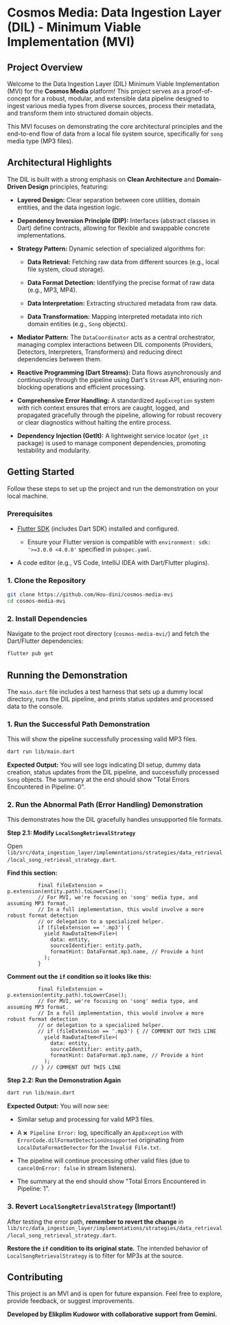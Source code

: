 # Cosmos Media: Data Ingestion Layer (DIL) - Minimum Viable Implementation (MVI)

## Project Overview

Welcome to the Data Ingestion Layer (DIL) Minimum Viable Implementation (MVI) for the **Cosmos Media** platform! This project serves as a proof-of-concept for a robust, modular, and extensible data pipeline designed to ingest various media types from diverse sources, process their metadata, and transform them into structured domain objects.

This MVI focuses on demonstrating the core architectural principles and the end-to-end flow of data from a local file system source, specifically for `song` media type (MP3 files).

## Architectural Highlights

The DIL is built with a strong emphasis on **Clean Architecture** and **Domain-Driven Design** principles, featuring:

* **Layered Design:** Clear separation between core utilities, domain entities, and the data ingestion logic.

* **Dependency Inversion Principle (DIP):** Interfaces (abstract classes in Dart) define contracts, allowing for flexible and swappable concrete implementations.

* **Strategy Pattern:** Dynamic selection of specialized algorithms for:

    * **Data Retrieval:** Fetching raw data from different sources (e.g., local file system, cloud storage).

    * **Data Format Detection:** Identifying the precise format of raw data (e.g., MP3, MP4).

    * **Data Interpretation:** Extracting structured metadata from raw data.

    * **Data Transformation:** Mapping interpreted metadata into rich domain entities (e.g., `Song` objects).

* **Mediator Pattern:** The `DataCoordinator` acts as a central orchestrator, managing complex interactions between DIL components (Providers, Detectors, Interpreters, Transformers) and reducing direct dependencies between them.

* **Reactive Programming (Dart Streams):** Data flows asynchronously and continuously through the pipeline using Dart's `Stream` API, ensuring non-blocking operations and efficient processing.

* **Comprehensive Error Handling:** A standardized `AppException` system with rich context ensures that errors are caught, logged, and propagated gracefully through the pipeline, allowing for robust recovery or clear diagnostics without halting the entire process.

* **Dependency Injection (GetIt):** A lightweight service locator (`get_it` package) is used to manage component dependencies, promoting testability and modularity.

## Getting Started

Follow these steps to set up the project and run the demonstration on your local machine.

### Prerequisites

* [Flutter SDK](https://flutter.dev/docs/get-started/install) (includes Dart SDK) installed and configured.

    * Ensure your Flutter version is compatible with `environment: sdk: '>=3.0.0 <4.0.0'` specified in `pubspec.yaml`.

* A code editor (e.g., VS Code, IntelliJ IDEA with Dart/Flutter plugins).

### 1. Clone the Repository

```bash
git clone https://github.com/Hou-dini/cosmos-media-mvi
cd cosmos-media-mvi

````

### 2\. Install Dependencies

Navigate to the project root directory (`cosmos-media-mvi/`) and fetch the Dart/Flutter dependencies:

```bash
flutter pub get

```

## Running the Demonstration

The `main.dart` file includes a test harness that sets up a dummy local directory, runs the DIL pipeline, and prints status updates and processed data to the console.

### 1\. Run the Successful Path Demonstration

This will show the pipeline successfully processing valid MP3 files.

```bash
dart run lib/main.dart

```

**Expected Output:** You will see logs indicating DI setup, dummy data creation, status updates from the DIL pipeline, and successfully processed `Song` objects. The summary at the end should show "Total Errors Encountered in Pipeline: 0".

### 2\. Run the Abnormal Path (Error Handling) Demonstration

This demonstrates how the DIL gracefully handles unsupported file formats.

**Step 2.1: Modify `LocalSongRetrievalStrategy`**

Open `lib/src/data_ingestion_layer/implementations/strategies/data_retrieval/local_song_retrieval_strategy.dart`.

**Find this section:**

```
          final fileExtension = p.extension(entity.path).toLowerCase();
          // For MVI, we're focusing on 'song' media type, and assuming MP3 format.
          // In a full implementation, this would involve a more robust format detection
          // or delegation to a specialized helper.
          if (fileExtension == '.mp3') {
            yield RawDataItem<File>(
              data: entity,
              sourceIdentifier: entity.path,
              formatHint: DataFormat.mp3.name, // Provide a hint
            );
          }

```

**Comment out the `if` condition so it looks like this:**

```
          final fileExtension = p.extension(entity.path).toLowerCase();
          // For MVI, we're focusing on 'song' media type, and assuming MP3 format.
          // In a full implementation, this would involve a more robust format detection
          // or delegation to a specialized helper.
          // if (fileExtension == '.mp3') { // COMMENT OUT THIS LINE
            yield RawDataItem<File>(
              data: entity,
              sourceIdentifier: entity.path,
              formatHint: DataFormat.mp3.name, // Provide a hint
            );
        // } // COMMENT OUT THIS LINE

```

**Step 2.2: Run the Demonstration Again**

```bash
dart run lib/main.dart

```

**Expected Output:** You will now see:

  * Similar setup and processing for valid MP3 files.

  * A `❌ Pipeline Error:` log, specifically an `AppException` with `ErrorCode.dilFormatDetectionUnsupported` originating from `LocalDataFormatDetector` for the `Invalid File.txt`.

  * The pipeline will continue processing other valid files (due to `cancelOnError: false` in stream listeners).

  * The summary at the end should show "Total Errors Encountered in Pipeline: 1".

### 3\. Revert `LocalSongRetrievalStrategy` (Important\!)

After testing the error path, **remember to revert the change** in `lib/src/data_ingestion_layer/implementations/strategies/data_retrieval/local_song_retrieval_strategy.dart`.

**Restore the `if` condition to its original state.** The intended behavior of `LocalSongRetrievalStrategy` is to filter for MP3s at the source.

## Contributing

This project is an MVI and is open for future expansion. Feel free to explore, provide feedback, or suggest improvements.

**Developed by Elikplim Kudowor with collaborative support from Gemini.**
